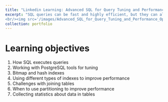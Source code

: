 ```yaml
---
title: "Linkedin Learning: Advanced SQL for Query Tuning and Performance Optimization"
excerpt: "SQL queries can be fast and highly efficient, but they can also be slow and demand excessive CPU and memory resources. For many SQL programmers, occasional bouts with long-running queries and poor performance are simply par for the course. But by gaining a better understanding of how databases translate SQL queries into execution plans, you can take steps to avoid these issues. In this course, Dan Sullivan shows developers how to analyze query execution plans and use data modeling strategies to boost query performance. Dan describes how SQL queries are executed; highlights different types of indexes and how they factor in query tuning; covers several methods for performing joins; and discusses how to use partitioning and materialized views to improve performance.
<br/><img src='/images/Advanced_SQL_for_Query_Tuning_and_Performance_Optimization_800x600.png'>"
collection: portfolio
---
```

Learning objectives
===
1. How SQL executes queries
2. Working with PostgreSQL tools for tuning
3. Bitmap and hash indexes
4. Using different types of indexes to improve performance
5. Challenges with joining tables
6. When to use partitioning to improve performance
7. Collecting statistics about data in tables
